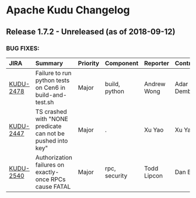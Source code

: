 
<!---
# Licensed to the Apache Software Foundation (ASF) under one
# or more contributor license agreements.  See the NOTICE file
# distributed with this work for additional information
# regarding copyright ownership.  The ASF licenses this file
# to you under the Apache License, Version 2.0 (the
# "License"); you may not use this file except in compliance
# with the License.  You may obtain a copy of the License at
#
#     http://www.apache.org/licenses/LICENSE-2.0
#
# Unless required by applicable law or agreed to in writing, software
# distributed under the License is distributed on an "AS IS" BASIS,
# WITHOUT WARRANTIES OR CONDITIONS OF ANY KIND, either express or implied.
# See the License for the specific language governing permissions and
# limitations under the License.
-->
# Apache Kudu Changelog

## Release 1.7.2 - Unreleased (as of 2018-09-12)



### BUG FIXES:

| JIRA | Summary | Priority | Component | Reporter | Contributor |
|:---- |:---- | :--- |:---- |:---- |:---- |
| [KUDU-2478](https://issues.apache.org/jira/browse/KUDU-2478) | Failure to run python tests on Cen6 in build-and-test.sh |  Major | build, python | Andrew Wong | Adar Dembo |
| [KUDU-2447](https://issues.apache.org/jira/browse/KUDU-2447) | TS crashed with "NONE predicate can not be pushed into key" |  Major | . | Xu Yao | Xu Yao |
| [KUDU-2540](https://issues.apache.org/jira/browse/KUDU-2540) | Authorization failures on exactly-once RPCs cause FATAL |  Major | rpc, security | Todd Lipcon | Dan Burkert |


